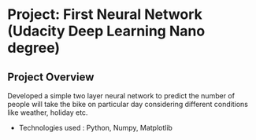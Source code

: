 # Project: First Neural Network (Udacity Deep Learning Nano degree)

## Project Overview
Developed a simple two layer neural network to predict the number of people will take the bike on particular day considering different conditions like weather, holiday etc.
- Technologies used : Python, Numpy, Matplotlib
